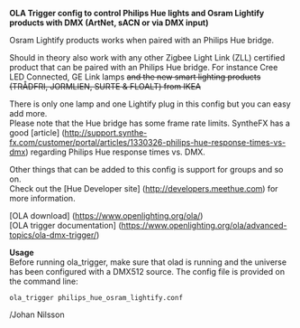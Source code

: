 **OLA Trigger config to control Philips Hue lights and Osram Lightify products with DMX (ArtNet, sACN or via DMX input)**

Osram Lightify products works when paired with an Philips Hue bridge.

Should in theory also work with any other Zigbee Light Link (ZLL) certified product that can be paired with an Philips Hue bridge. For instance Cree LED Connected, GE Link lamps ~~and the new smart lighting products (TRÅDFRI, JORMLIEN, SURTE & FLOALT) from IKEA~~

There is only one lamp and one Lightify plug in this config but you can easy add more.    
Please note that the Hue bridge has some frame rate limits. SyntheFX has a good [article] (http://support.synthe-fx.com/customer/portal/articles/1330326-philips-hue-response-times-vs-dmx) regarding Philips Hue response times vs. DMX.

Other things that can be added to this config is support for groups and so on.  
Check out the [Hue Developer site] (http://developers.meethue.com) for more information.

[OLA download] (https://www.openlighting.org/ola/)  
[OLA trigger documentation] (https://www.openlighting.org/ola/advanced-topics/ola-dmx-trigger/)

**Usage**  
Before running ola_trigger, make sure that olad is running and the universe has been configured with a DMX512 source.
The config file is provided on the command line:

`ola_trigger philips_hue_osram_lightify.conf`

/Johan Nilsson
